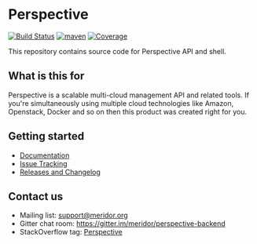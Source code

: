# Perspective

[![Build Status](https://travis-ci.org/meridor/perspective-backend.svg?branch=master)](https://travis-ci.org/meridor/perspective-backend)
[![maven](https://img.shields.io/maven-central/v/org.meridor.perspective/perspective-backend.svg)](http://mvnrepository.com/artifact/org.meridor.perspective/perspective-backend)
[![Coverage](https://codecov.io/github/meridor/perspective-backend/coverage.svg)](https://codecov.io/gh/meridor/perspective-backend)

This repository contains source code for Perspective API and shell.

## What is this for
Perspective is a scalable multi-cloud management API and related tools. If you're simultaneously using multiple cloud technologies like Amazon, Openstack, Docker and so on then this product was created right for you.

## Getting started
* [Documentation](https://github.com/meridor/perspective-backend/wiki)
* [Issue Tracking](https://github.com/meridor/perspective-backend/issues)
* [Releases and Changelog](https://github.com/meridor/perspective-backend/releases)

## Contact us
* Mailing list: support@meridor.org
* Gitter chat room: https://gitter.im/meridor/perspective-backend
* StackOverflow tag: [Perspective](http://stackoverflow.com/questions/tagged/perspective-shell)

